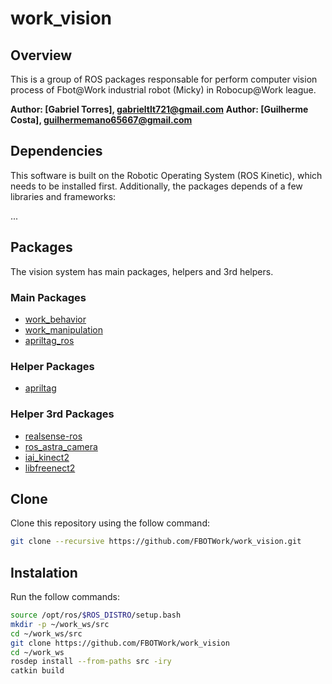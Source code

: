 # work_vision
## Overview

This is a group of ROS packages responsable for perform computer vision process of Fbot@Work industrial robot (Micky) in Robocup@Work league.

**Author: [Gabriel Torres], gabrieltlt721@gmail.com**
**Author: [Guilherme Costa], guilhermemano65667@gmail.com**

## Dependencies

This software is built on the Robotic Operating System (ROS Kinetic), which needs to be installed first. Additionally, the packages depends of a few libraries and frameworks:

...

## Packages
The vision system has main packages, helpers and 3rd helpers.

### Main Packages
- [work_behavior](https://github.com/FBOTWork/work_behavior)
- [work_manipulation](https://github.com/FBOTWork/work_manipulation)
- [apriltag_ros](https://github.com/FBOTWork/apriltag_ros)

### Helper Packages
- [apriltag](https://github.com/FBOTWork/apriltag)

### Helper 3rd Packages
- [realsense-ros](https://github.com/FBOTWork/realsense-ros)
- [ros_astra_camera](https://github.com/FBOTWork/ros_astra_camera)
- [iai_kinect2](https://github.com/FBOTWork/iai_kinect2)
- [libfreenect2](https://github.com/FBOTWork/libfreenect2)

## Clone

Clone this repository using the follow command:
```bash
git clone --recursive https://github.com/FBOTWork/work_vision.git
```

## Instalation

Run the follow commands:
```bash
source /opt/ros/$ROS_DISTRO/setup.bash
mkdir -p ~/work_ws/src
cd ~/work_ws/src
git clone https://github.com/FBOTWork/work_vision
cd ~/work_ws
rosdep install --from-paths src -iry
catkin build
```
